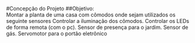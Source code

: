 #Concepção do Projeto
##Objetivo:<br >
Montar a planta de uma casa com cômodos onde sejam utilizados os seguinte sensores
Controlar a iluminação dos cômodos.
Controlar os LEDs de forma remota (com o pc).
Sensor de presença para o jardim.
Sensor de gás.
Servomotor para o portão eletrônico
